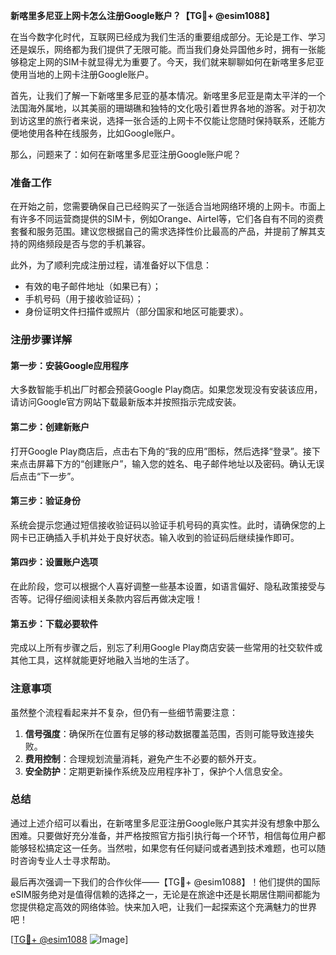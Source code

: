 **新喀里多尼亚上网卡怎么注册Google账户？【TG💪+ @esim1088】**

在当今数字化时代，互联网已经成为我们生活的重要组成部分。无论是工作、学习还是娱乐，网络都为我们提供了无限可能。而当我们身处异国他乡时，拥有一张能够稳定上网的SIM卡就显得尤为重要了。今天，我们就来聊聊如何在新喀里多尼亚使用当地的上网卡注册Google账户。

首先，让我们了解一下新喀里多尼亚的基本情况。新喀里多尼亚是南太平洋的一个法国海外属地，以其美丽的珊瑚礁和独特的文化吸引着世界各地的游客。对于初次到访这里的旅行者来说，选择一张合适的上网卡不仅能让您随时保持联系，还能方便地使用各种在线服务，比如Google账户。

那么，问题来了：如何在新喀里多尼亚注册Google账户呢？

### 准备工作

在开始之前，您需要确保自己已经购买了一张适合当地网络环境的上网卡。市面上有许多不同运营商提供的SIM卡，例如Orange、Airtel等，它们各自有不同的资费套餐和服务范围。建议您根据自己的需求选择性价比最高的产品，并提前了解其支持的网络频段是否与您的手机兼容。

此外，为了顺利完成注册过程，请准备好以下信息：
- 有效的电子邮件地址（如果已有）；
- 手机号码（用于接收验证码）；
- 身份证明文件扫描件或照片（部分国家和地区可能要求）。

### 注册步骤详解

#### 第一步：安装Google应用程序
大多数智能手机出厂时都会预装Google Play商店。如果您发现没有安装该应用，请访问Google官方网站下载最新版本并按照指示完成安装。

#### 第二步：创建新账户
打开Google Play商店后，点击右下角的“我的应用”图标，然后选择“登录”。接下来点击屏幕下方的“创建账户”，输入您的姓名、电子邮件地址以及密码。确认无误后点击“下一步”。

#### 第三步：验证身份
系统会提示您通过短信接收验证码以验证手机号码的真实性。此时，请确保您的上网卡已正确插入手机并处于良好状态。输入收到的验证码后继续操作即可。

#### 第四步：设置账户选项
在此阶段，您可以根据个人喜好调整一些基本设置，如语言偏好、隐私政策接受与否等。记得仔细阅读相关条款内容后再做决定哦！

#### 第五步：下载必要软件
完成以上所有步骤之后，别忘了利用Google Play商店安装一些常用的社交软件或其他工具，这样就能更好地融入当地的生活了。

### 注意事项

虽然整个流程看起来并不复杂，但仍有一些细节需要注意：
1. **信号强度**：确保所在位置有足够的移动数据覆盖范围，否则可能导致连接失败。
2. **费用控制**：合理规划流量消耗，避免产生不必要的额外开支。
3. **安全防护**：定期更新操作系统及应用程序补丁，保护个人信息安全。

### 总结

通过上述介绍可以看出，在新喀里多尼亚注册Google账户其实并没有想象中那么困难。只要做好充分准备，并严格按照官方指引执行每一个环节，相信每位用户都能够轻松搞定这一任务。当然啦，如果您有任何疑问或者遇到技术难题，也可以随时咨询专业人士寻求帮助。

最后再次强调一下我们的合作伙伴——【TG💪+ @esim1088】！他们提供的国际eSIM服务绝对是值得信赖的选择之一，无论是在旅途中还是长期居住期间都能为您提供稳定高效的网络体验。快来加入吧，让我们一起探索这个充满魅力的世界吧！

[[TG💪+ @esim1088](https://t.me/s/esim1088) ![Image](https://i.postimg.cc/4NQfJmqS/Snipaste-2025-05-13-00-14-12.png)]